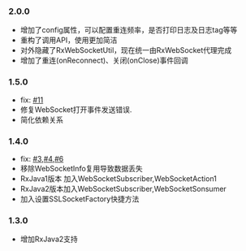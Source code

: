 ### 2.0.0
 - 增加了config属性，可以配置重连频率，是否打印日志及日志tag等等
 - 重构了调用API，使用更加简洁
 - 对外隐藏了RxWebSocketUtil，现在统一由RxWebSocket代理完成
 - 增加了重连(onReconnect)、关闭(onClose)事件回调
### 1.5.0
 - fix: [#11](https://github.com/dhhAndroid/RxWebSocket/issues/11)
 - 修复WebSocket打开事件发送错误.
 - 简化依赖关系
### 1.4.0
 - fix: [#3](https://github.com/dhhAndroid/RxWebSocket/issues/3),[#4](https://github.com/dhhAndroid/RxWebSocket/issues/4),[#6](https://github.com/dhhAndroid/RxWebSocket/issues/6)
 - 移除WebSocketInfo复用导致数据丢失
 - RxJava1版本 加入WebSocketSubscriber,WebSocketAction1
 - RxJava2版本加入WebSocketSubscriber,WebSocketSonsumer
 - 加入设置SSLSocketFactory快捷方法


### 1.3.0
- 增加RxJava2支持